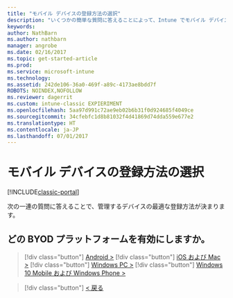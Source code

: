 ```yaml
---
title: "モバイル デバイスの登録方法の選択"
description: "いくつかの簡単な質問に答えることによって、Intune でモバイル デバイスを登録する方法を決定する"
keywords: 
author: NathBarn
ms.author: nathbarn
manager: angrobe
ms.date: 02/16/2017
ms.topic: get-started-article
ms.prod: 
ms.service: microsoft-intune
ms.technology: 
ms.assetid: 242de106-36a0-469f-a89c-4173ae8bdd7f
ROBOTS: NOINDEX,NOFOLLOW
ms.reviewer: dagerrit
ms.custom: intune-classic EXPIERIMENT
ms.openlocfilehash: 5aa97d991c72ae9eb02b6b31f0d924685f4049ce
ms.sourcegitcommit: 34cfebfc1d8b81032f4d41869d74dda559e677e2
ms.translationtype: HT
ms.contentlocale: ja-JP
ms.lasthandoff: 07/01/2017
---
```

# <a name="choose-how-to-enroll-mobile-devices"></a>モバイル デバイスの登録方法の選択

[!INCLUDE[classic-portal](../includes/classic-portal.md)]

次の一連の質問に答えることで、管理するデバイスの最適な登録方法が決まります。

## <a name="which-byod-platform-do-you-want-to-enable"></a>**どの BYOD プラットフォームを有効にしますか。**

> [!div  class="button"]
[Android >](/intune-classic/deploy-use/set-up-android-management-with-microsoft-intune)
> [!div class="button"]
[iOS および Mac >](/intune-classic/deploy-use/set-up-ios-and-mac-management-with-microsoft-intune)
> [!div class="button"]
[Windows PC >](/intune-classic/deploy-use/set-up-windows-device-management-with-microsoft-intune)
> [!div class="button"]
[Windows 10 Mobile および Windows Phone >](/intune-classic/deploy-use/set-up-windows-phone-management-with-microsoft-intune)


> [!div class="button"]
[< 戻る](choose-how-to-enroll-devices1.md)
